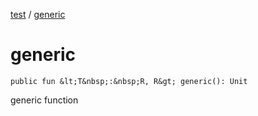 [test](test/index) / [generic](test/generic)


# generic

`public fun &lt;T&nbsp;:&nbsp;R, R&gt; generic(): Unit`

generic function




